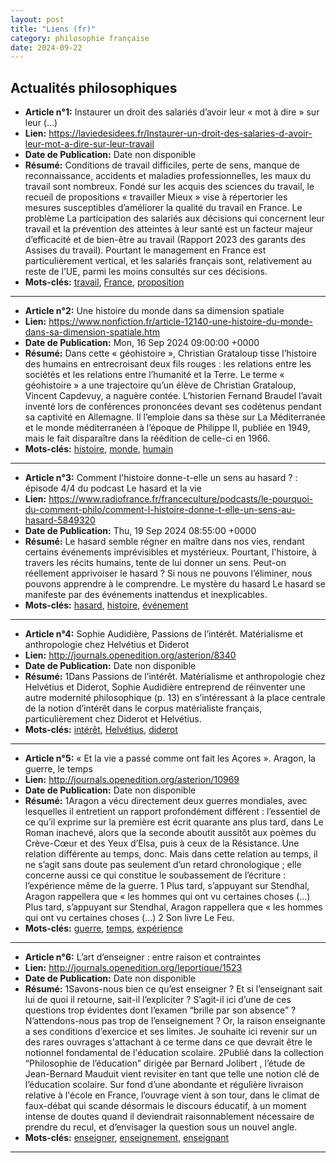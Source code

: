 ```yaml
---
layout: post
title: "Liens (fr)"
category: philosophie française
date: 2024-09-22
---
```

## Actualités philosophiques

  * **Article n°1:** Instaurer un droit des salariés d’avoir leur « mot à dire » sur leur (...)
  * **Lien:** <https://laviedesidees.fr/Instaurer-un-droit-des-salaries-d-avoir-leur-mot-a-dire-sur-leur-travail>
  * **Date de Publication:** Date non disponible
  * **Résumé:** Conditions de travail difficiles, perte de sens, manque de reconnaissance, accidents et maladies professionnelles, les maux du travail sont nombreux. Fondé sur les acquis des sciences du travail, le recueil de propositions « travailler Mieux » vise à répertorier les mesures susceptibles d’améliorer la qualité du travail en France. Le problème La participation des salariés aux décisions qui concernent leur travail et la prévention des atteintes à leur santé est un facteur majeur d’efficacité et de bien-être au travail (Rapport 2023 des garants des Assises du travail). Pourtant le management en France est particulièrement vertical, et les salariés français sont, relativement au reste de l’UE, parmi les moins consultés sur ces décisions.
  * **Mots-clés:** [travail](travail), [France](France), [proposition](proposition)

* * *

  * **Article n°2:** Une histoire du monde dans sa dimension spatiale
  * **Lien:** <https://www.nonfiction.fr/article-12140-une-histoire-du-monde-dans-sa-dimension-spatiale.htm>
  * **Date de Publication:** Mon, 16 Sep 2024 09:00:00 +0000
  * **Résumé:** Dans cette « géohistoire », Christian Grataloup tisse l’histoire des humains en entrecroisant deux fils rouges : les relations entre les sociétés et les relations entre l’humanité et la Terre. Le terme « géohistoire » a une trajectoire qu’un élève de Christian Grataloup, Vincent Capdevuy, a naguère contée. L’historien Fernand Braudel l’avait inventé lors de conférences prononcées devant ses codétenus pendant sa captivité en Allemagne. Il l’emploie dans sa thèse sur La Méditerranée et le monde méditerranéen à l’époque de Philippe II, publiée en 1949, mais le fait disparaître dans la réédition de celle-ci en 1966.
  * **Mots-clés:** [histoire](histoire), [monde](monde), [humain](humain)

* * *

  * **Article n°3:** Comment l'histoire donne-t-elle un sens au hasard ? : épisode 4/4 du podcast Le hasard et la vie
  * **Lien:** <https://www.radiofrance.fr/franceculture/podcasts/le-pourquoi-du-comment-philo/comment-l-histoire-donne-t-elle-un-sens-au-hasard-5849320>
  * **Date de Publication:** Thu, 19 Sep 2024 08:55:00 +0000
  * **Résumé:** Le hasard semble régner en maître dans nos vies, rendant certains événements imprévisibles et mystérieux. Pourtant, l'histoire, à travers les récits humains, tente de lui donner un sens. Peut-on réellement apprivoiser le hasard ? Si nous ne pouvons l’éliminer, nous pouvons apprendre à le comprendre. Le mystère du hasard Le hasard se manifeste par des événements inattendus et inexplicables.
  * **Mots-clés:** [hasard](hasard), [histoire](histoire), [événement](événement)

* * *

  * **Article n°4:** Sophie Audidière, Passions de l’intérêt. Matérialisme et anthropologie chez Helvétius et Diderot
  * **Lien:** <http://journals.openedition.org/asterion/8340>
  * **Date de Publication:** Date non disponible
  * **Résumé:** 1Dans Passions de l’intérêt. Matérialisme et anthropologie chez Helvétius et Diderot, Sophie Audidière entreprend de réinventer une autre modernité philosophique (p. 13) en s’intéressant à la place centrale de la notion d’intérêt dans le corpus matérialiste français, particulièrement chez Diderot et Helvétius.
  * **Mots-clés:** [intérêt](intérêt), [Helvétius](Helvétius), [diderot](diderot)

* * *

  * **Article n°5:** « Et la vie a passé comme ont fait les Açores ». Aragon, la guerre, le temps
  * **Lien:** <http://journals.openedition.org/asterion/10969>
  * **Date de Publication:** Date non disponible
  * **Résumé:** 1Aragon a vécu directement deux guerres mondiales, avec lesquelles il entretient un rapport profondément différent : l’essentiel de ce qu’il exprime sur la première est écrit quarante ans plus tard, dans Le Roman inachevé, alors que la seconde aboutit aussitôt aux poèmes du Crève-Cœur et des Yeux d’Elsa, puis à ceux de la Résistance. Une relation différente au temps, donc. Mais dans cette relation au temps, il ne s’agit sans doute pas seulement d’un retard chronologique ; elle concerne aussi ce qui constitue le soubassement de l’écriture : l’expérience même de la guerre. 1 Plus tard, s’appuyant sur Stendhal, Aragon rappellera que « les hommes qui ont vu certaines choses (...) Plus tard, s’appuyant sur Stendhal, Aragon rappellera que « les hommes qui ont vu certaines choses (...) 2 Son livre Le Feu.
  * **Mots-clés:** [guerre](guerre), [temps](temps), [expérience](expérience)

* * *

  * **Article n°6:** L’art d’enseigner : entre raison et contraintes
  * **Lien:** <http://journals.openedition.org/leportique/1523>
  * **Date de Publication:** Date non disponible
  * **Résumé:** 1Savons-nous bien ce qu’est enseigner ? Et si l’enseignant sait lui de quoi il retourne, sait-il l’expliciter ? S’agit-il ici d’une de ces questions trop évidentes dont l’examen “brille par son absence” ? N’attendons-nous pas trop de l’enseignement ? Or, la raison enseignante a ses conditions d’exercice et ses limites. Je souhaite ici revenir sur un des rares ouvrages s'attachant à ce terme dans ce que devrait être le notionnel fondamental de l'éducation scolaire. 2Publié dans la collection “Philosophie de l’éducation” dirigée par Bernard Jolibert , l’étude de Jean-Bernard Mauduit vient revisiter en tant que telle une notion clé de l’éducation scolaire. Sur fond d’une abondante et régulière livraison relative à l'école en France, l’ouvrage vient à son tour, dans le climat de faux-débat qui scande désormais le discours éducatif, à un moment intense de doutes quand il deviendrait raisonnablement nécessaire de prendre du recul, et d’envisager la question sous un nouvel angle.
  * **Mots-clés:** [enseigner](enseigner), [enseignement](enseignement), [enseignant](enseignant)

* * *

